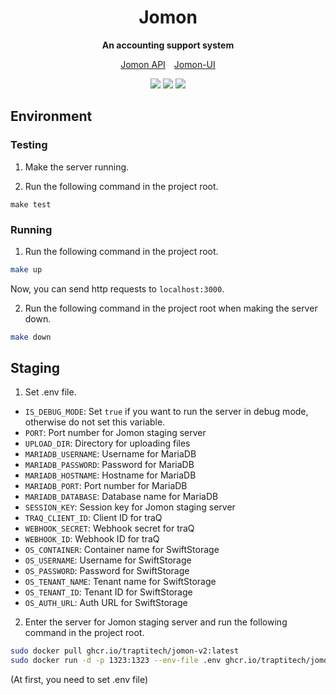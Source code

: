 <div align="center">
  <h1>Jomon</h1>
  <p>
    <strong>An accounting support system</strong>
  </p>
  <p>
    <a href="https://apis.trap.jp/?urls.primaryName=Jomon%20v2%20API">Jomon API</a>&emsp;<a href="https://github.com/traPtitech/Jomon-UI">Jomon-UI</a>
  </p>
  <p>
    <a href="https://github.com/traPtitech/Jomon/actions/workflows/image-v2.yml"><img src="https://github.com/traPtitech/Jomon/actions/workflows/image-v2.yml/badge.svg"></a>
    <a href="https://github.com/traPtitech/Jomon/actions/workflows/go.yml"><img src="https://github.com/traPtitech/Jomon/actions/workflows/go.yml/badge.svg"></a>
    <a href="https://codecov.io/gh/traPtitech/Jomon"><img src="https://codecov.io/gh/traPtitech/Jomon/branch/v2/graph/badge.svg"></a>
  </p>
</div>

## Environment

### Testing

1. Make the server running.

2. Run the following command in the project root.
```shell script
make test
```

### Running

1. Run the following command in the project root.

```sh
make up
```

Now, you can send http requests to `localhost:3000`.

2. Run the following command in the project root when making the server down.

```sh
make down
```

## Staging

1. Set .env file.

- `IS_DEBUG_MODE`: Set `true` if you want to run the server in debug mode, otherwise do not set this variable.
- `PORT`: Port number for Jomon staging server
- `UPLOAD_DIR`: Directory for uploading files
- `MARIADB_USERNAME`: Username for MariaDB
- `MARIADB_PASSWORD`: Password for MariaDB
- `MARIADB_HOSTNAME`: Hostname for MariaDB
- `MARIADB_PORT`: Port number for MariaDB
- `MARIADB_DATABASE`: Database name for MariaDB
- `SESSION_KEY`: Session key for Jomon staging server
- `TRAQ_CLIENT_ID`: Client ID for traQ
- `WEBHOOK_SECRET`: Webhook secret for traQ
- `WEBHOOK_ID`: Webhook ID for traQ
- `OS_CONTAINER`: Container name for SwiftStorage
- `OS_USERNAME`: Username for SwiftStorage
- `OS_PASSWORD`: Password for SwiftStorage
- `OS_TENANT_NAME`: Tenant name for SwiftStorage
- `OS_TENANT_ID`: Tenant ID for SwiftStorage
- `OS_AUTH_URL`: Auth URL for SwiftStorage

2. Enter the server for Jomon staging server and run the following command in the project root.

```sh
sudo docker pull ghcr.io/traptitech/jomon-v2:latest
sudo docker run -d -p 1323:1323 --env-file .env ghcr.io/traptitech/jomon-v2
```

(At first, you need to set .env file)
